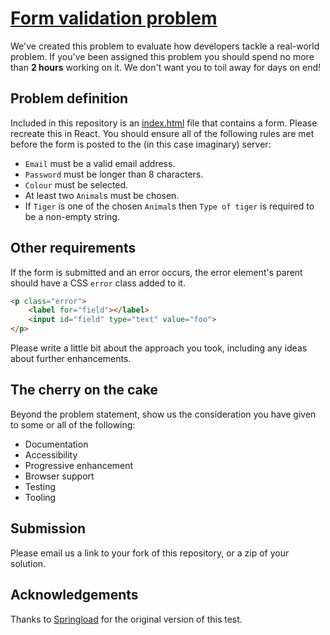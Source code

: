# [Form validation problem](https://springload.github.io/form-validation-problem/)

We've created this problem to evaluate how developers tackle a real-world problem. If you've been assigned this problem you should spend no more than **2 hours** working on it. We don't want you to toil away for days on end!

## Problem definition

Included in this repository is an [index.html](index.html) file that contains a form. Please recreate this in React. You should ensure all of the following rules are met before the form is posted to the (in this case imaginary) server:

* `Email` must be a valid email address.
* `Password` must be longer than 8 characters.
* `Colour` must be selected.
* At least two `Animal`s must be chosen.
* If `Tiger` is one of the chosen `Animal`s then `Type of tiger` is required to be a non-empty string.

## Other requirements

If the form is submitted and an error occurs, the error element's parent should have a CSS `error` class added to it.

```html
<p class="error">
    <label for="field"></label>
    <input id="field" type="text" value="foo">
</p>
```

Please write a little bit about the approach you took, including any ideas about further enhancements.

## The cherry on the cake

Beyond the problem statement, show us the consideration you have given to some or all of the following:

- Documentation
- Accessibility
- Progressive enhancement
- Browser support
- Testing
- Tooling

## Submission

Please email us a link to your fork of this repository, or a zip of your solution.

## Acknowledgements

Thanks to [Springload](https://www.springload.co.nz/) for the original version of this test.
